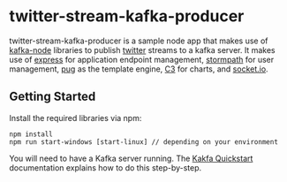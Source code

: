 # twitter-stream-kafka-producer

twitter-stream-kafka-producer is a sample node app that makes use of [kafka-node](https://www.npmjs.com/package/kafka-node) libraries to publish [twitter](https://www.npmjs.com/package/node-tweet-stream) streams to a kafka server. It makes use of [express](http://expressjs.com/) for application endpoint management,  [stormpath](https://stormpath.com/) for user management, [pug](https://github.com/pugjs) as the template engine, [C3](http://c3js.org/) for charts, and [socket.io](http://socket.io/).  


Getting Started
---------------

Install the required libraries via npm:

    npm install
    npm run start-windows [start-linux] // depending on your environment

You will need to have a Kafka server running. The [Kakfa Quickstart](http://kafka.apache.org/quickstart)
documentation explains how to do this step-by-step.